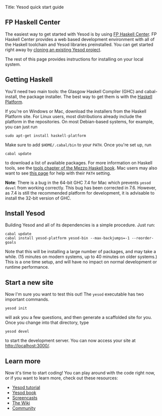 Title: Yesod quick start guide

## FP Haskell Center

The easiest way to get started with Yesod is by using [FP Haskell
Center](https://www.fpcomplete.com/business/haskell-center/overview/). FP
Haskell Center provides a web based development environment with all of the
Haskell toolchain and Yesod libraries preinstalled. You can get started right
away by [cloning an existing Yesod
project](https://www.fpcomplete.com/school/project-templates/file-server).

The rest of this page provides instructions for installing on your local
system.

## Getting Haskell

You'll need two main tools: the Glasgow Haskell Compiler (GHC) and
cabal-install, the package installer. The best way to get them is with the
[Haskell Platform](http://hackage.haskell.org/platform/).

If you're on Windows or Mac, download the installers from the Haskell Platform
site. For Linux users, most distributions already include the platform in the
repositories. On most Debian-based systems, for example, you can just run

    sudo apt-get install haskell-platform
    
Make sure to add `$HOME/.cabal/bin` to your `PATH`. Once you're set up, run

    cabal update
    
to download a list of available packages. For more information on Haskell
tools, see the
[tools chapter of the Mezzo Haskell book](https://github.com/mezzohaskell/mezzohaskell/blob/master/chapters/tools.md).
Mac users may also want to see
[this page](http://www.haskell.org/haskellwiki/Mac_OS_X_Common_Installation_Paths)
for help with their `PATH` setting.

__Note__: There is a bug in the 64-bit GHC 7.4 for Mac which prevents `yesod devel` from working correctly. This bug has been corrected in 7.6. However, as 7.4 is still the recommended platform for development, it is advisable to install the 32-bit version of GHC.

## Install Yesod

Building Yesod and all of its dependencies is a simple procedure. Just run:

    cabal update
    cabal install yesod-platform yesod-bin --max-backjumps=-1 --reorder-goals

Note that this will be installing a large number of packages, and may take a
while. (15 minutes on modern systems, up to 40 minutes on older systems.) This
is a one time setup, and will have no impact on normal development or
runtime performance.

## Start a new site

Now I'm sure you want to test this out! The `yesod` executable has two important commands.

    yesod init
    
will ask
you a few questions, and then generate a scaffolded site for you. Once you
change into that directory, type

    yesod devel
    
to start the development server.
You can now access your site at
[http://localhost:3000/](http://localhost:3000/).

## Learn more

Now it's time to start coding! You can play around with the code right now, or
if you want to learn more, check out these resources:

* [Yesod tutorial](http://yannesposito.com/Scratch/en/blog/Yesod-tutorial-for-newbies/)
* [Yesod book](/book)
* [Screencasts](/page/screencasts)
* [The Wiki](/wiki)
* [Community](/page/community)
